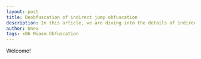 ```yaml
---
layout: post
title: Deobfuscation of indirect jump obfuscation
description: In this article, we are diving into the details of indirect jump obfuscation. We are going to talk about how to revert it, and what are the challenges that we are going to mess with.
author: Unex
tags: x86 Miasm Obfuscation
---
```


Welcome!